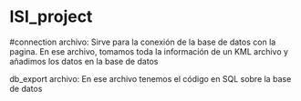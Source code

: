 # ISI_project

#connection archivo: Sirve para la conexión de la base de datos con la pagina. En ese archivo, tomamos toda la información de un KML archivo y añadimos los datos en la base de datos

db_export archivo: En ese archivo tenemos el código en SQL sobre la base de datos
